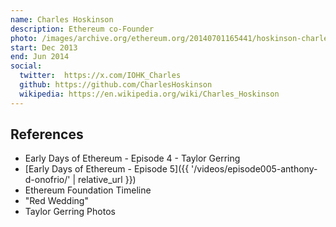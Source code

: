 ```yaml
---
name: Charles Hoskinson
description: Ethereum co-Founder
photo: /images/archive.org/ethereum.org/20140701165441/hoskinson-charles.jpg
start: Dec 2013
end: Jun 2014
social:
  twitter:  https://x.com/IOHK_Charles
  github: https://github.com/CharlesHoskinson
  wikipedia: https://en.wikipedia.org/wiki/Charles_Hoskinson
---
```


## References

- Early Days of Ethereum - Episode 4 - Taylor Gerring
- [Early Days of Ethereum - Episode 5]({{ '/videos/episode005-anthony-d-onofrio/' | relative_url }})
- Ethereum Foundation Timeline
- "Red Wedding"
- Taylor Gerring Photos

